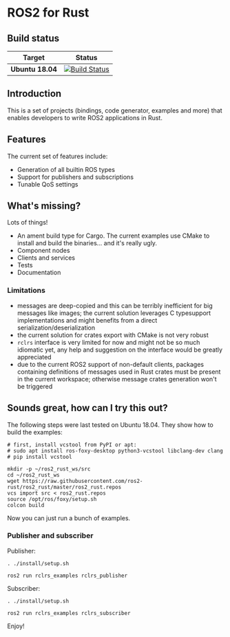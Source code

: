 ROS2 for Rust
=============

Build status
------------

| Target | Status |
|----------|--------|
| **Ubuntu 18.04** | [![Build Status](https://dev.azure.com/ros2-rust/ros2-rust/_apis/build/status/ros2-rust.ros2_rust?branchName=master)](https://dev.azure.com/ros2-rust/ros2-rust/_build/latest?definitionId=1&branchName=master) |

Introduction
------------

This is a set of projects (bindings, code generator, examples and more) that enables developers to write ROS2
applications in Rust.

Features
--------

The current set of features include:
- Generation of all builtin ROS types
- Support for publishers and subscriptions
- Tunable QoS settings

What's missing?
---------------

Lots of things!
- An ament build type for Cargo. The current examples use CMake to install and build the binaries... and it's really ugly.
- Component nodes
- Clients and services
- Tests
- Documentation

### Limitations

- messages are deep-copied and this can be terribly inefficient for big messages like images; the current solution leverages C typesupport implementations and might benefits from a direct serialization/deserialization
- the current solution for crates export with CMake is not very robust
- `rclrs` interface is very limited for now and might not be so much idiomatic yet, any help and suggestion on the interface would be greatly appreciated
- due to the current ROS2 support of non-default clients, packages containing definitions of messages used in Rust crates must be present in the current workspace; otherwise message crates generation won't be triggered

Sounds great, how can I try this out?
-------------------------------------

The following steps were last tested on Ubuntu 18.04. They show how to build the examples:


```
# first, install vcstool from PyPI or apt:
# sudo apt install ros-foxy-desktop python3-vcstool libclang-dev clang
# pip install vcstool

mkdir -p ~/ros2_rust_ws/src
cd ~/ros2_rust_ws
wget https://raw.githubusercontent.com/ros2-rust/ros2_rust/master/ros2_rust.repos
vcs import src < ros2_rust.repos
source /opt/ros/foxy/setup.sh
colcon build
```

Now you can just run a bunch of examples.

### Publisher and subscriber

Publisher:

```
. ./install/setup.sh

ros2 run rclrs_examples rclrs_publisher
```

Subscriber:

```
. ./install/setup.sh

ros2 run rclrs_examples rclrs_subscriber
```

Enjoy!
